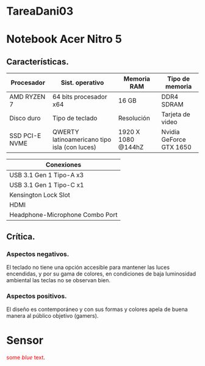 # TareaDani03

# Notebook Acer Nitro 5

## Características.

| Procesador | Sist. operativo | Memoria RAM | Tipo de memoria |                            
|----------- |---------------- |--------- |-------------- |                                 
| AMD RYZEN 7 | 64 bits procesador x64 | 16 GB | DDR4 SDRAM |                                           
| Disco duro | Tipo de teclado | Resolución |Tarjeta de video |                                  
| SSD PCI-E NVME | QWERTY latinoamericano tipo isla (con luces) | 1920 X 1080 @144hZ | Nvidia GeForce GTX 1650 |            

| Conexiones     |
|----------- |
| USB 3.1 Gen 1 Tipo-A x3 |
| USB 3.1 Gen 1 Tipo-C x1 |
| Kensington Lock Slot |
| HDMI |   
| Headphone-Microphone Combo Port |

## Crítica.

### Aspectos negativos.

El teclado no tiene una opción accesible para mantener las luces encendidas, y por su gama de colores, en condiciones de baja luminosidad ambiental las teclas no se observan bien.

### Aspectos positivos.

El diseño es contemporáneo y con sus formas y colores apela de buena manera al público objetivo (gamers).

# Sensor

<span style="color:red">some *blue* text</span>.

